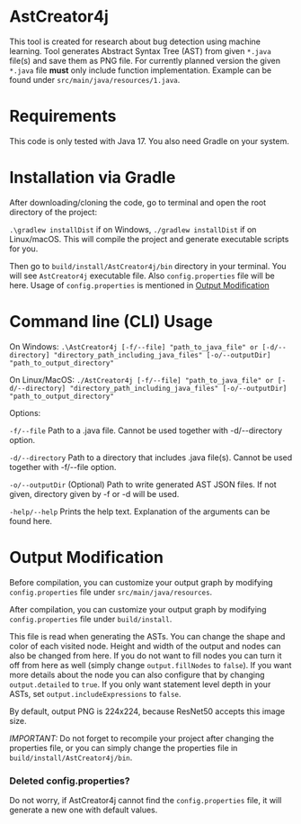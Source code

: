 # AstCreator4j

This tool is created for research about bug detection using machine learning. Tool generates Abstract Syntax Tree (AST)
from given `*.java` file(s) and save them as PNG file.
For currently planned version the given `*.java` file **must** only include function implementation. Example can be
found under `src/main/java/resources/1.java`.

# Requirements

This code is only tested with Java 17. You also need Gradle on your system.

# Installation via Gradle

After downloading/cloning the code, go to terminal and open the root directory of the project:

`.\gradlew installDist` if on Windows, `./gradlew installDist` if on Linux/macOS. This will compile the project and
generate executable scripts for you.

Then go to `build/install/AstCreator4j/bin` directory in your terminal. You will see `AstCreator4j` executable file.
Also `config.properties` file will be here. Usage of `config.properties` is mentioned
in [Output Modification](#output-modification)

# Command line (CLI) Usage

On Windows:
`.\AstCreator4j [-f/--file] "path_to_java_file" or [-d/--directory] "directory_path_including_java_files" [-o/--outputDir] "path_to_output_directory"`

On Linux/MacOS:
`./AstCreator4j [-f/--file] "path_to_java_file" or [-d/--directory] "directory_path_including_java_files" [-o/--outputDir] "path_to_output_directory"`

Options:

`-f/--file` Path to a .java file. Cannot be used together with -d/--directory option.

`-d/--directory` Path to a directory that includes .java file(s). Cannot be used together with -f/--file option.

`-o/--outputDir` (Optional) Path to write generated AST JSON files. If not given, directory given by -f or -d will be
used.

`-help/--help` Prints the help text. Explanation of the arguments can be found here.

# Output Modification

Before compilation, you can customize your output graph by modifying `config.properties` file
under `src/main/java/resources`.

After compilation, you can customize your output graph by modifying `config.properties` file under `build/install`.

This file is read when generating the ASTs. You can change the shape and color of each visited node.
Height and width of the output and nodes can also be changed from here. If you do not want to fill nodes you can turn it
off from
here as well (simply change `output.fillNodes` to `false`). If you want more details about the node you can also
configure that by changing `output.detailed` to `true`. If you only want statement level depth in your ASTs,
set `output.includeExpressions` to `false`.

By default, output PNG is 224x224, because ResNet50 accepts this image size.

*IMPORTANT:* Do not forget to recompile your project after changing the properties file, or you can simply change the
properties file in `build/install/AstCreator4j/bin`.

### Deleted config.properties?

Do not worry, if AstCreator4j cannot find the `config.properties` file, it will generate a new one with default values.